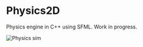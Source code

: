 # Physics2D
Physics engine in C++ using SFML. Work in progress. 

![Physics sim](https://user-images.githubusercontent.com/67560949/232180049-197394bd-175f-4fee-b63b-4db2ae863f54.gif)

